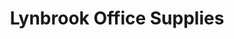 ---
title: "Lynbrook Office Supplies"
url: /chorley/lynbrook-office-supplies/
shop: Schreibwaren
---